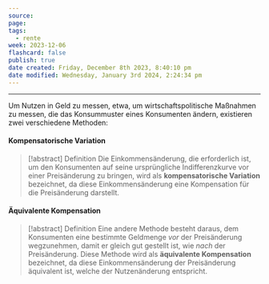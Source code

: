 ```yaml
---
source: 
page: 
tags:
  - rente
week: 2023-12-06
flashcard: false
publish: true
date created: Friday, December 8th 2023, 8:40:10 pm
date modified: Wednesday, January 3rd 2024, 2:24:34 pm
---
```

***

Um Nutzen in Geld zu messen, etwa, um wirtschaftspolitische Maßnahmen zu messen, die das Konsummuster eines Konsumenten ändern, existieren zwei verschiedene Methoden:
#### Kompensatorische Variation

> [!abstract] Definition
> Die Einkommensänderung, die erforderlich ist, um den Konsumenten auf seine ursprüngliche Indifferenzkurve vor einer Preisänderung zu bringen, wird als **kompensatorische Variation** bezeichnet, da diese Einkommensänderung eine Kompensation für die Preisänderung darstellt.

#### Äquivalente Kompensation

> [!abstract] Definition
> Eine andere Methode besteht daraus, dem Konsumenten eine bestimmte Geldmenge *vor* der Preisänderung wegzunehmen, damit er gleich gut gestellt ist, wie *nach* der Preisänderung. Diese Methode wird als **äquivalente Kompensation** bezeichnet, da diese Einkommensänderung der Preisänderung äquivalent ist, welche der Nutzenänderung entspricht.

